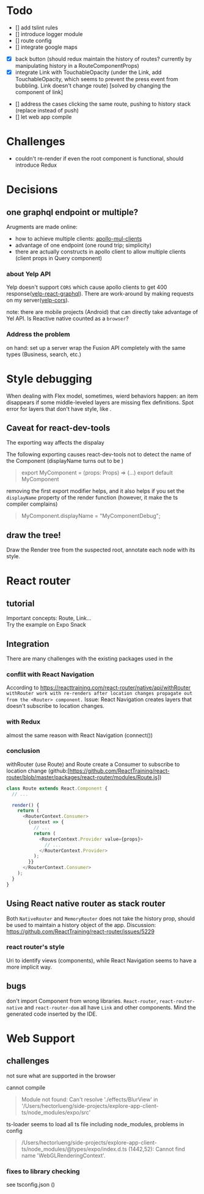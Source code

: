 # Todo

- [] add tslint rules
- [] introduce logger module
- [] route config
- [] integrate google maps
- [x] back button (should redux maintain the history of routes? currently by manipulating history in a RouteComponentProps)
- [x] integrate Link with TouchableOpacity (under the Link, add TouchableOpacity, which seems to prevent the press event from bubbling. Link doesn't change route) [solved by changing the component of link]
- [] address the cases clicking the same route, pushing to history stack (replace instead of push)
- [] let web app compile

# Challenges

- couldn't re-render if even the root component is functional, should introduce Redux

# Decisions

## one graphql endpoint or multiple?

Arugments are made online:

- how to achieve multiple clients: [apollo-mul-clients]
- advantage of one endpoint (one round trip; simplicity)
- there are actually constructs in apollo client to allow multiple clients (client props in Query component)

### about Yelp API

Yelp doesn't support `CORS` which cause apollo clients to get 400 response([yelp-react-graphql]). There are work-around by making requests on my server([yelp-cors]).

note: there are mobile projects (Android) that can directly take advantage of Yel API. Is Reactive native counted as a `browser`?

### Address the problem

on hand: set up a server wrap the Fusion API completely with the same types (Business, search, etc.)

[apollo-mul-clients]: https://medium.com/open-graphql/apollo-multiple-clients-with-react-b34b571210a5
[yelp-cors]: https://github.com/Yelp/yelp-fusion/issues/64
[yelp-react-graphql]: https://github.com/Yelp/yelp-fusion/issues/403

# Style debugging

When dealing with Flex model, sometimes, wierd behaviors happen: an item disappears if some middle-leveled layers are missing flex definitions.
Spot error for layers that don't have style, like <Query>.

## Caveat for react-dev-tools

The exporting way affects the dispalay

The following exporting causes react-dev-tools not to detect the name of the Component (displayName turns out to be <Unknown>)

> export MyComponent = (props: Props) => (...)
> export default MyComponent

removing the first export modifier helps, and it also helps if you set the `displayName` property of the render function (however, it make the ts compiler complains)

> MyComponent.displayName = "MyComponentDebug";

## draw the tree!

Draw the Render tree from the suspected root, annotate each node with its style.

# React router

## tutorial

Important concepts: Route, Link...  
Try the example on Expo Snack

## Integration

There are many challenges with the existing packages used in the

### conflit with React Navigation

According to https://reacttraining.com/react-router/native/api/withRouter  
`withRouter work with re-renders after location changes propagate out from the <Router> component.`
Issue: React Navigation creates layers that doesn't subscribe to location changes.

### with Redux

almost the same reason with React Navigation (connect())

### conclusion

withRouter (use Route) and Route create
a Consumer to subscribe to location change (github:[https://github.com/ReactTraining/react-router/blob/master/packages/react-router/modules/Route.js])

```javascript
class Route extends React.Component {
  // ...

  render() {
    return (
      <RouterContext.Consumer>
        {context => {
          // ...
          return (
            <RouterContext.Provider value={props}>
              // ...
            </RouterContext.Provider>
          );
        }}
      </RouterContext.Consumer>
    );
  }
}
```

## Using React native router as stack router

Both `NativeRouter` and `MemoryRouter` does not take the history prop, <Router> should be used to maintain a history object of the app. Discussion: https://github.com/ReactTraining/react-router/issues/5229

### react router's style

Uri to identify views (components), while React Navigation
seems to have a more implicit way.

## bugs

don't import Component from wrong libraries. `React-router`, `react-router-native` and `react-router-dom` all have `Link` and other components. Mind the generated code inserted by the IDE.

# Web Support

## challenges

not sure what are supported in the browser

cannot compile

> Module not found: Can't resolve './effects/BlurView' in '/Users/hectorlueng/side-projects/explore-app-client-ts/node_modules/expo/src'

ts-loader seems to load all ts file including node_modules, problems in config

> /Users/hectorlueng/side-projects/explore-app-client-ts/node_modules/@types/expo/index.d.ts
> (1442,52): Cannot find name 'WebGLRenderingContext'.

### fixes to library checking

see tsconfig.json ()
